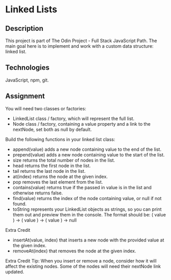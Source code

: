 # Linked Lists

## Description

This project is part of The Odin Project - Full Stack JavaScript Path. The main
goal here is to implement and work with a custom data structure: linked list.

## Technologies

JavaScript, npm, git.

## Assignment

You will need two classes or factories:

- LinkedList class / factory, which will represent the full list.
- Node class / factory, containing a value property and a link to the nextNode,
  set both as null by default.

Build the following functions in your linked list class:

- append(value) adds a new node containing value to the end of the list.
- prepend(value) adds a new node containing value to the start of the list.
- size returns the total number of nodes in the list.
- head returns the first node in the list.
- tail returns the last node in the list.
- at(index) returns the node at the given index.
- pop removes the last element from the list.
- contains(value) returns true if the passed in value is in the list and otherwise
  returns false.
- find(value) returns the index of the node containing value, or null if not found.
- toString represents your LinkedList objects as strings, so you can print them out
  and preview them in the console.
  The format should be: ( value ) -> ( value ) -> ( value ) -> null

Extra Credit

- insertAt(value, index) that inserts a new node with the provided value at the given index.
- removeAt(index) that removes the node at the given index.

Extra Credit Tip: When you insert or remove a node, consider how it will affect the
existing nodes. Some of the nodes will need their nextNode link updated.

